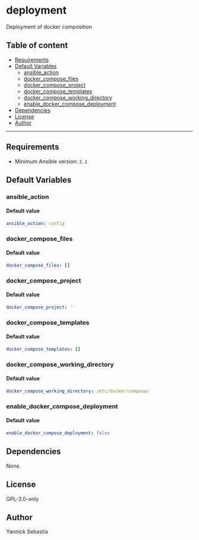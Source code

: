 # deployment

Deployment of docker composition

## Table of content

- [Requirements](#requirements)
- [Default Variables](#default-variables)
  - [ansible_action](#ansible_action)
  - [docker_compose_files](#docker_compose_files)
  - [docker_compose_project](#docker_compose_project)
  - [docker_compose_templates](#docker_compose_templates)
  - [docker_compose_working_directory](#docker_compose_working_directory)
  - [enable_docker_compose_deployment](#enable_docker_compose_deployment)
- [Dependencies](#dependencies)
- [License](#license)
- [Author](#author)

---

## Requirements

- Minimum Ansible version: `2.1`

## Default Variables

### ansible_action

#### Default value

```YAML
ansible_action: config
```

### docker_compose_files

#### Default value

```YAML
docker_compose_files: []
```

### docker_compose_project

#### Default value

```YAML
docker_compose_project: ''
```

### docker_compose_templates

#### Default value

```YAML
docker_compose_templates: []
```

### docker_compose_working_directory

#### Default value

```YAML
docker_compose_working_directory: /etc/docker/compose/
```

### enable_docker_compose_deployment

#### Default value

```YAML
enable_docker_compose_deployment: false
```



## Dependencies

None.

## License

GPL-3.0-only

## Author

Yannick Sebastia

